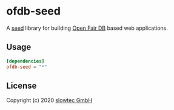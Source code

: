 # ofdb-seed

A [seed](https://seed-rs.org) library for building
[Open Fair DB](https://github.com/kartevonmorgen/openfairdb)
based web applications.

## Usage

```toml
[dependencies]
ofdb-seed = "*"
```

## License

Copyright (c) 2020 [slowtec GmbH](https://slowtec.de)
